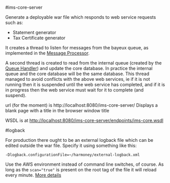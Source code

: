 #ims-core-server

Generate a deployable war file which responds to web service requests such as:

 * Statement generator
 * Tax Certificate generator
 
It creates a thread to listen for messages from the bayeux queue, as implemented in the [Message Processor](../ims-core-message-processor/README.md).

A second thread is created to read from the internal queue (created by the [Queue Handler](../ims-core-queue-handler/README.md)) and update the core database. In practice the internal queue and the core database will be the same database. This thread managed to avoid conflicts with the above web services, ie if it is not running then it is suspended until the web service has completed, and if it is in progress then the web service must wait for it to complete (and suspend).

url (for the moment) is http://localhost:8080/ims-core-server/
Displays a blank page with a title in the browser window title

WSDL is at [http://localhost:8080/ims-core-server/endpoints/ims-core.wsdl](http://localhost:8080/ims-core-server/endpoints/ims-core.wsdl)

#logback

For production there ought to be an external logback file which can be edited outside the war file. Specify it using something like this:

```
-Dlogback.configurationFile=~/harmoney/external-logback.xml
```

Use the AWS environment instead of command line switches, of course. As long as the `scan="true"` is present on the root tag of the file it will reload every minute. [More details](https://logback.qos.ch/manual/configuration.html)

